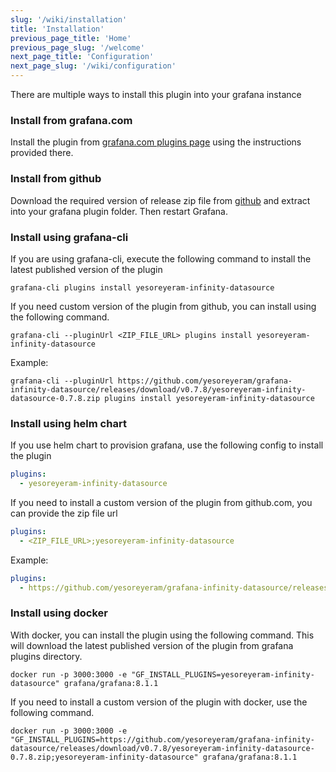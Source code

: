 ```yaml
---
slug: '/wiki/installation'
title: 'Installation'
previous_page_title: 'Home'
previous_page_slug: '/welcome'
next_page_title: 'Configuration'
next_page_slug: '/wiki/configuration'
---
```


There are multiple ways to install this plugin into your grafana instance

### Install from grafana.com

Install the plugin from [grafana.com plugins page](https://grafana.com/grafana/plugins/yesoreyeram-infinity-datasource/?tab=installation) using the instructions provided there.

### Install from github

Download the required version of release zip file from [github](https://github.com/yesoreyeram/grafana-infinity-datasource/releases) and extract into your grafana plugin folder. Then restart Grafana.

### Install using grafana-cli

If you are using grafana-cli, execute the following command to install the latest published version of the plugin

```shell
grafana-cli plugins install yesoreyeram-infinity-datasource
```

If you need custom version of the plugin from github, you can install using the following command.

```shell
grafana-cli --pluginUrl <ZIP_FILE_URL> plugins install yesoreyeram-infinity-datasource
```

Example:

```shell
grafana-cli --pluginUrl https://github.com/yesoreyeram/grafana-infinity-datasource/releases/download/v0.7.8/yesoreyeram-infinity-datasource-0.7.8.zip plugins install yesoreyeram-infinity-datasource
```

### Install using helm chart

If you use helm chart to provision grafana, use the following config to install the plugin

```yml
plugins:
  - yesoreyeram-infinity-datasource
```

If you need to install a custom version of the plugin from github.com, you can provide the zip file url

```yml
plugins:
  - <ZIP_FILE_URL>;yesoreyeram-infinity-datasource
```

Example:

```yml
plugins:
  - https://github.com/yesoreyeram/grafana-infinity-datasource/releases/download/v0.7.8/yesoreyeram-infinity-datasource-0.7.8.zip;yesoreyeram-infinity-datasource
```

### Install using docker

With docker, you can install the plugin using the following command. This will download the latest published version of the plugin from grafana plugins directory.

```shell
docker run -p 3000:3000 -e "GF_INSTALL_PLUGINS=yesoreyeram-infinity-datasource" grafana/grafana:8.1.1
```

If you need to install a custom version of the plugin with docker, use the following command.

```shell
docker run -p 3000:3000 -e "GF_INSTALL_PLUGINS=https://github.com/yesoreyeram/grafana-infinity-datasource/releases/download/v0.7.8/yesoreyeram-infinity-datasource-0.7.8.zip;yesoreyeram-infinity-datasource" grafana/grafana:8.1.1
```
